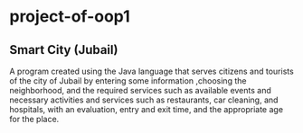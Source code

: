 # project-of-oop1
## Smart City (Jubail)
A program created using the Java language that serves citizens and tourists of the city of Jubail by entering some information ,choosing the neighborhood, and the required services such as available events and necessary activities and services such as restaurants, car cleaning, and hospitals, with an evaluation, entry and exit time, and the appropriate age for the place.
